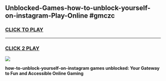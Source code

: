 
## Unblocked-Games-how-to-unblock-yourself-on-instagram-Play-Online #gmczc
<h3>
<a href="https://news.freeplayer.one?title=how-to-unblock-yourself-on-instagram&ref=3">CLICK TO PLAY</a></h3>
<hr>

<h3>
<a href="https://news.freeplayer.one?title=how-to-unblock-yourself-on-instagram&ref=3">CLICK 2 PLAY</a>
  
</h3>

<a href="https://news.freeplayer.one?title=how-to-unblock-yourself-on-instagram&ref=3"><img src="https://clearcache.store/games.png"></a>


**how-to-unblock-yourself-on-instagram games unblocked: Your Gateway to Fun and Accessible Online Gaming**

